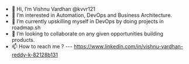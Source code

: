 - 👋 Hi, I’m Vishnu Vardhan @kvvr121
- 👀 I’m interested in Automation, DevOps and Business Architecture.
- 🌱 I’m currently upskilling myself in DevOps by doing projects in roadmap.sh
- 💞️ I’m looking to collaborate on any given opportunities building products.
- 📫 How to reach me ? --- https://www.linkedin.com/in/vishnu-vardhan-reddy-k-82128b131

<!---
kvvr121/kvvr121 is a ✨ special ✨ repository because its `README.md` (this file) appears on your GitHub profile.
You can click the Preview link to take a look at your changes.
--->

